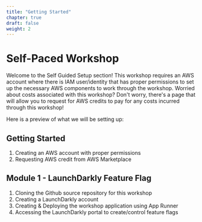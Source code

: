 ```yaml
---
title: "Getting Started"
chapter: true
draft: false
weight: 2
---
```


# Self-Paced Workshop

Welcome to the Self Guided Setup section! This workshop requires an AWS account where there is IAM user/identity that has proper permissions to set up the necessary AWS components to work through the workshop. Worried about costs associated with this workshop? Don't worry, there's a page that will allow you to request for AWS credits to pay for any costs incurred through this workshop!

Here is a preview of what we will be setting up:
## Getting Started
1. Creating an AWS account with proper permissions
1. Requesting AWS credit from AWS Marketplace

## Module 1 - LaunchDarkly Feature Flag
1. Cloning the Github source repository for this workshop
1. Creating a LaunchDarkly account
1. Creating & Deploying the workshop application using App Runner
1. Accessing the LaunchDarkly portal to create/control feature flags

